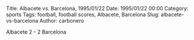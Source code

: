 Title: Albacete vs. Barcelona, 1995/01/22
Date: 1995/01/22 00:00
Category: sports
Tags: football, football scores, Albacete, Barcelona
Slug: albacete-vs-barcelona
Author: carbonero


Albacete 2 - 2 Barcelona
